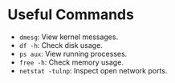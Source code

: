 # Useful Commands

- `dmesg`: View kernel messages.
- `df -h`: Check disk usage.
- `ps aux`: View running processes.
- `free -h`: Check memory usage.
- `netstat -tulnp`: Inspect open network ports.
